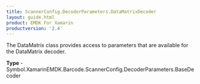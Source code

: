 ```yaml
---
title: ScannerConfig.DecoderParameters.DataMatrixDecoder
layout: guide.html 
product: EMDK For Xamarin 
productversion: '2.4' 
---
```

The DataMatrix class provides access to parameters that are available for the DataMatrix decoder.

**Type** - Symbol.XamarinEMDK.Barcode.ScannerConfig.DecoderParameters.BaseDecoder



